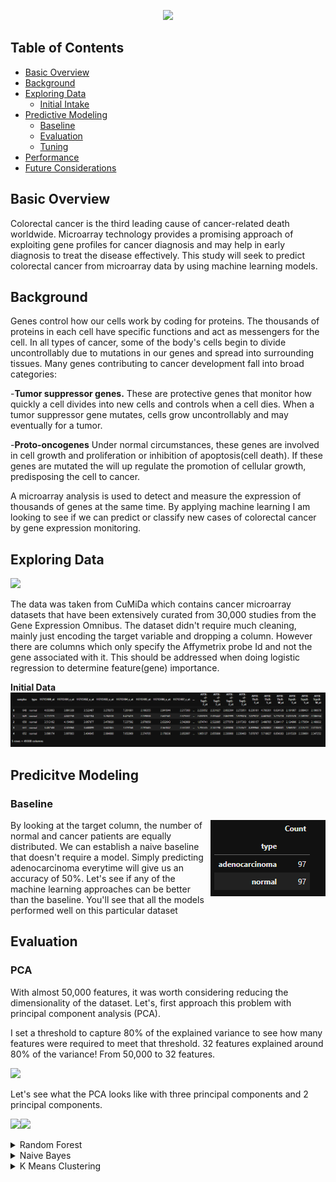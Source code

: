 <p align="center">
  <img src="https://github.com/phamc4/Colorectal-Cancer-Classification/blob/master/images/CCC_Header.png"></img>


## Table of Contents

- [Basic Overview](#basic-overview)
- [Background](#background)
- [Exploring Data](#exploring-data)
  - [Initial Intake](#initial-intake)
- [Predictive Modeling](#predictive-modeling)
  - [Baseline](#baseline)
  - [Evaluation](#evaluation)
  - [Tuning](#tuning)
- [Performance](#performance)
- [Future Considerations](#future-considerations)

## Basic Overview

Colorectal cancer is the third leading cause of cancer-related death worldwide. 
Microarray technology provides a promising approach of exploiting gene profiles for cancer diagnosis and may help in early diagnosis to treat the disease effectively. 
This study will seek to predict colorectal cancer from microarray data by using machine learning models.

## Background

Genes control how our cells work by coding for proteins. The thousands of proteins in each cell have specific functions and act as messengers for the cell. 
In all types of cancer, some of the body's cells begin to divide uncontrollably due to mutations in our genes and spread into surrounding tissues.
Many genes contributing to cancer development fall into broad categories:

-<b>Tumor suppressor genes.</b> These are protective genes that monitor how quickly a cell divides into new cells and controls when a cell dies. When a tumor suppressor gene mutates, cells grow uncontrollably and may eventually for a tumor.

-<b>Proto-oncogenes</b> Under normal circumstances, these genes are involved in cell growth and proliferation or inhibition of apoptosis(cell death). If these genes are mutated the will up regulate the promotion of cellular growth, predisposing the cell to cancer.

A microarray analysis is used to detect and measure the expression of thousands of genes at the same time. By applying machine learning I am looking to see if we can predict or classify new cases of colorectal cancer by gene expression monitoring.


## Exploring Data

<img src="https://github.com/phamc4/Genetic_Diagnosis/blob/master/images/ncbi_logo.png"></img>

The data was taken from CuMiDa which contains cancer microarray datasets that have been extensively curated from 30,000 studies from the Gene Expression Omnibus. The dataset didn't require much cleaning, mainly just encoding the target variable and dropping a column. However there are columns which only specify the Affymetrix probe Id and not the gene associated with it. This should be addressed when doing logistic regression to determine feature(gene) importance.


**Initial Data**
<img src="https://github.com/phamc4/Colorectal_Cancer_Prediction/blob/master/images/original_data.png"></img>


## Predicitve Modeling

### Baseline

<p>
  <img align="right" src="https://github.com/phamc4/Colorectal_Cancer_Prediction/blob/master/images/target_label_counts.png"></img>
</p>
By looking at the target column, the number of normal and cancer patients are equally distributed. We can establish a naive baseline that doesn't require a model. Simply predicting adenocarcinoma everytime will give us an accuracy of 50%. Let's see if any of the machine learning approaches can be better than the baseline. You'll see that all the models performed well on this particular dataset

## Evaluation

### PCA

With almost 50,000 features, it was worth considering reducing the dimensionality of the dataset. Let's, first approach this problem with principal component analysis (PCA).

I set a threshold to capture 80% of the explained variance to see how many features were required to meet that threshold.
32 features explained around 80% of the variance! From 50,000 to 32 features.

<img src="https://github.com/phamc4/Genetic_Diagnosis/blob/master/images/explained_variance.png"></img>

Let's see what the PCA looks like with three principal components and 2 principal components.

<p>
  <img align="left" src="https://github.com/phamc4/Genetic_Diagnosis/blob/master/images/3d%20PCA.png"></img>
<p>
  <img alight="right" src="https://github.com/phamc4/Genetic_Diagnosis/blob/master/images/2d%20PCA.png"></img>
</p>


<details>
  <summary>
    Random Forest
  </summary>
  
<img src="https://github.com/phamc4/Genetic_Diagnosis/blob/master/images/rf_model.png"></img>

Out of the box, random forest performed well! By using a grid search to tune the hyperparameters we can see if we can improve it even further. 

<p>
  <img align="left" src="https://github.com/phamc4/Genetic_Diagnosis/blob/master/images/grid_serch.png"></img>
<p>
  <img alight="right" src="https://github.com/phamc4/Genetic_Diagnosis/blob/master/images/RF_confusionmatrix.png"></img>
</p>

</details>
<details>
  <summary>
    Naive Bayes 
  </summary>  
  
  Here we apply a straighforward naive bayes approach. It only had one incorrect classification.
  
  ```python
nb_model = GaussianNB()
nb_model.fit(X_train, y_train)
nb_pred = nb_model.predict(X_test)

print('Naive Bayes Accuracy:', round(accuracy_score(y_test, nb_pred), 3))
```

Naive Bayes Accuracy: 0.985

  <p>
  <img src="https://github.com/phamc4/Genetic_Diagnosis/blob/master/images/NB_confusionmatrix.png"></img>
  </p>
  
  </details>
  
  
<details>
  <summary>
    K Means Clustering 
  </summary>
  
  I also tried an unsupervised clustering approach with k-means. I scaled the data and used PCA to reduce the dimensions to try and diminish the effects of the curse of dimensionality. It's performs similarly to the supervised learning models.
  
```python
kmeans = KMeans(n_clusters=2, init='k-means++')
kmeans.fit(X_train_pca)
km_pred = kmeans.predict(X_test_pca)

print('K Means Clustering Accuracy:\n', round(accuracy_score(y_test, km_pred), 3))
```

  <p>
  <img src="https://github.com/phamc4/Genetic_Diagnosis/blob/master/images/KMeans_confusionmatrix.png"></img>
  
  
### Logistic Regression
